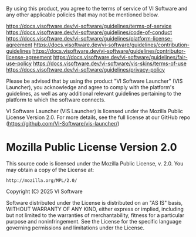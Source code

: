 By using this product, you agree to the terms of service of VI Software and any other applicable policies that may not be mentioned below.

https://docs.visoftware.dev/vi-software/guidelines/terms-of-service
https://docs.visoftware.dev/vi-software/guidelines/code-of-conduct
https://docs.visoftware.dev/vi-software/guidelines/platform-license-agreement
https://docs.visoftware.dev/vi-software/guidelines/contribution-guidelines
https://docs.visoftware.dev/vi-software/guidelines/contributor-license-agreement
https://docs.visoftware.dev/vi-software/guidelines/fair-use-policy
https://docs.visoftware.dev/vi-software/vis-skins/terms-of-use
https://docs.visoftware.dev/vi-software/guidelines/privacy-policy

Please be advised that by using the product "VI Software Launcher" (VIS Launcher), you acknowledge and agree to comply with the platform's guidelines, as well as any additional relevant guidelines pertaining to the platform to which the software connects.

VI Software Launcher (VIS Launcher) is licensed under the Mozilla Public License Version 2.0. For more details, see the full license at our GitHub repo (https://github.com/VI-Software/vis-launcher/)


Mozilla Public License Version 2.0
=========================================================

This source code is licensed under the Mozilla Public License, v. 2.0.
You may obtain a copy of the License at:

    http://mozilla.org/MPL/2.0/

Copyright (C) 2025 VI Software

Software distributed under the License is distributed on an "AS IS" basis,
WITHOUT WARRANTY OF ANY KIND, either express or implied, including but not
limited to the warranties of merchantability, fitness for a particular purpose
and noninfringement. See the License for the specific language governing
permissions and limitations under the License.